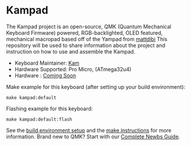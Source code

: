 # Kampad

The Kampad project is an open-source, QMK (Quantum Mechanical Keyboard Firmware) powered, RGB-backlighted, OLED featured, mechanical macropad based off of the Yampad from [mattdibi](https://github.com/mattdibi) This repository will be used to share information about the project and instruction on how to use and assemble the Kampad.

* Keyboard Maintainer: [Kam](https://github.com/kkenny)
* Hardware Supported: Pro Micro, (ATmega32u4)
* Hardware : [Coming Soon](https://github.com/kkenny)

Make example for this keyboard (after setting up your build environment):

    make kampad:default

Flashing example for this keyboard:

    make kampad:default:flash

See the [build environment setup](https://docs.qmk.fm/#/getting_started_build_tools) and the [make instructions](https://docs.qmk.fm/#/getting_started_make_guide) for more information. Brand new to QMK? Start with our [Complete Newbs Guide](https://docs.qmk.fm/#/newbs).
